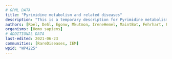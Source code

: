 ```yaml
---
# GPML DATA
title: "Pyrimidine metabolism and related diseases"
description: "This is a temporary description for Pyrimidine metabolism and related diseases"
authors: [Roel, DeSl, Egonw, Mkutmon, IreneHemel, MaintBot, Fehrhart, Finterly]
organisms: [Homo sapiens]
# ADDITIONAL DATA
last-edited: 2021-06-23
communities: [RareDiseases, IEM]
wpid: "WP4225"
---
```


